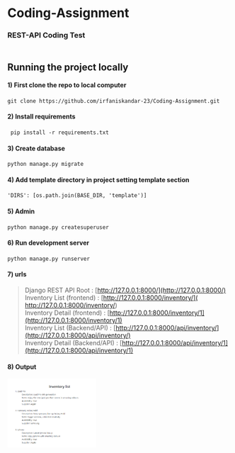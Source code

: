 # Coding-Assignment

### REST-API Coding Test<br><br>

## Running the project locally
#### 1) First clone the repo to local computer
```
git clone https://github.com/irfaniskandar-23/Coding-Assignment.git
```

#### 2) Install requirements
```
 pip install -r requirements.txt
```

#### 3) Create database
```
python manage.py migrate
```

#### 4) Add template directory in project setting template section
```
'DIRS': [os.path.join(BASE_DIR, 'template')]
```

#### 5) Admin
```
python manage.py createsuperuser
```

#### 6) Run development server
```
python manage.py runserver
```

#### 7) urls
> Django REST API Root : [http://127.0.0.1:8000/](http://127.0.0.1:8000/)<br>
> Inventory List (frontend) : [http://127.0.0.1:8000/inventory/](  http://127.0.0.1:8000/inventory/)<br>
> Inventory Detail (frontend) : [http://127.0.0.1:8000/inventory/1](http://127.0.0.1:8000/inventory/1)<br>
> Inventory List (Backend/API)  : [http://127.0.0.1:8000/api/inventory/](http://127.0.0.1:8000/api/inventory/)<br>
> Inventory Detail (Backend/API)  : [http://127.0.0.1:8000/api/inventory/1](http://127.0.0.1:8000/api/inventory/1)<br>


#### 8) Output

<img
  src="/output/Inventory_List (FrontendI).png"
  alt="Alt text"
  title="InventoryList (Frontend)"
  style="display: inline-block; margin: 0 auto; width: 200px">
